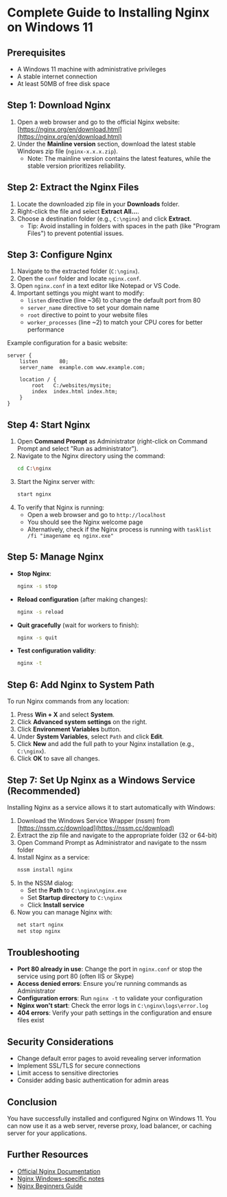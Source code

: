 # Complete Guide to Installing Nginx on Windows 11

## Prerequisites
- A Windows 11 machine with administrative privileges
- A stable internet connection
- At least 50MB of free disk space

## Step 1: Download Nginx
1. Open a web browser and go to the official Nginx website: [https://nginx.org/en/download.html](https://nginx.org/en/download.html)
2. Under the **Mainline version** section, download the latest stable Windows zip file (`nginx-x.x.x.zip`).
   - Note: The mainline version contains the latest features, while the stable version prioritizes reliability.

## Step 2: Extract the Nginx Files
1. Locate the downloaded zip file in your **Downloads** folder.
2. Right-click the file and select **Extract All...**.
3. Choose a destination folder (e.g., `C:\nginx`) and click **Extract**.
   - Tip: Avoid installing in folders with spaces in the path (like "Program Files") to prevent potential issues.

## Step 3: Configure Nginx
1. Navigate to the extracted folder (`C:\nginx`).
2. Open the `conf` folder and locate `nginx.conf`.
3. Open `nginx.conf` in a text editor like Notepad or VS Code.
4. Important settings you might want to modify:
   - `listen` directive (line ~36) to change the default port from 80
   - `server_name` directive to set your domain name
   - `root` directive to point to your website files
   - `worker_processes` (line ~2) to match your CPU cores for better performance

Example configuration for a basic website:
```nginx
server {
    listen       80;
    server_name  example.com www.example.com;
    
    location / {
        root   C:/websites/mysite;
        index  index.html index.htm;
    }
}
```

## Step 4: Start Nginx
1. Open **Command Prompt** as Administrator (right-click on Command Prompt and select "Run as administrator").
2. Navigate to the Nginx directory using the command:
   ```sh
   cd C:\nginx
   ```
3. Start the Nginx server with:
   ```sh
   start nginx
   ```
4. To verify that Nginx is running:
   - Open a web browser and go to `http://localhost`
   - You should see the Nginx welcome page
   - Alternatively, check if the Nginx process is running with `tasklist /fi "imagename eq nginx.exe"`

## Step 5: Manage Nginx
- **Stop Nginx**:
  ```sh
  nginx -s stop
  ```
- **Reload configuration** (after making changes):
  ```sh
  nginx -s reload
  ```
- **Quit gracefully** (wait for workers to finish):
  ```sh
  nginx -s quit
  ```
- **Test configuration validity**:
  ```sh
  nginx -t
  ```

## Step 6: Add Nginx to System Path
To run Nginx commands from any location:
1. Press **Win + X** and select **System**.
2. Click **Advanced system settings** on the right.
3. Click **Environment Variables** button.
4. Under **System Variables**, select `Path` and click **Edit**.
5. Click **New** and add the full path to your Nginx installation (e.g., `C:\nginx`).
6. Click **OK** to save all changes.

## Step 7: Set Up Nginx as a Windows Service (Recommended)
Installing Nginx as a service allows it to start automatically with Windows:

1. Download the Windows Service Wrapper (nssm) from [https://nssm.cc/download](https://nssm.cc/download)
2. Extract the zip file and navigate to the appropriate folder (32 or 64-bit)
3. Open Command Prompt as Administrator and navigate to the nssm folder
4. Install Nginx as a service:
   ```sh
   nssm install nginx
   ```
5. In the NSSM dialog:
   - Set the **Path** to `C:\nginx\nginx.exe`
   - Set **Startup directory** to `C:\nginx`
   - Click **Install service**
6. Now you can manage Nginx with:
   ```sh
   net start nginx
   net stop nginx
   ```

## Troubleshooting
- **Port 80 already in use**: Change the port in `nginx.conf` or stop the service using port 80 (often IIS or Skype)
- **Access denied errors**: Ensure you're running commands as Administrator
- **Configuration errors**: Run `nginx -t` to validate your configuration
- **Nginx won't start**: Check the error logs in `C:\nginx\logs\error.log`
- **404 errors**: Verify your path settings in the configuration and ensure files exist

## Security Considerations
- Change default error pages to avoid revealing server information
- Implement SSL/TLS for secure connections
- Limit access to sensitive directories
- Consider adding basic authentication for admin areas

## Conclusion
You have successfully installed and configured Nginx on Windows 11. You can now use it as a web server, reverse proxy, load balancer, or caching server for your applications.

## Further Resources
- [Official Nginx Documentation](https://nginx.org/en/docs/)
- [Nginx Windows-specific notes](https://nginx.org/en/docs/windows.html)
- [Nginx Beginners Guide](https://nginx.org/en/docs/beginners_guide.html)

